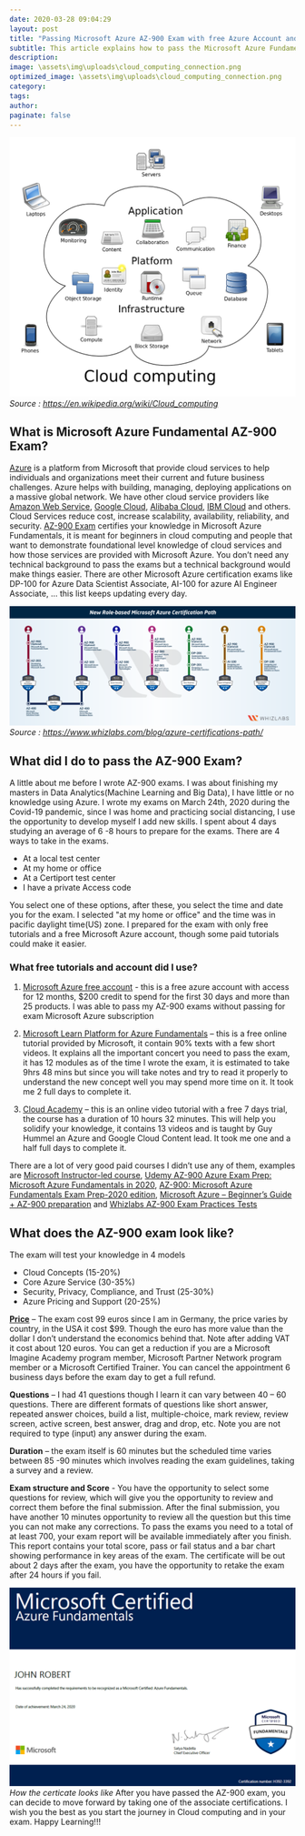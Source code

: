 ```yaml
---
date: 2020-03-28 09:04:29
layout: post
title: "Passing Microsoft Azure AZ-900 Exam with free Azure Account and Tutorials"
subtitle: This article explains how to pass the Microsoft Azure Fundamentals Certification AZ-900 Exam without paying for tutorials and Microsoft Azure Account.
description: 
image: \assets\img\uploads\cloud_computing_connection.png
optimized_image: \assets\img\uploads\cloud_computing_connection.png
category: 
tags:
author:
paginate: false
---
```

![cloud computing](\assets\img\uploads\cloud_computing_connection.png)
*Source : https://en.wikipedia.org/wiki/Cloud_computing*
## What is Microsoft Azure Fundamental AZ-900 Exam?

[Azure](https://docs.microsoft.com/en-us/learn/modules/welcome-to-azure/2-what-is-azure) is a platform from Microsoft that provide cloud services to help individuals and organizations meet their current and future business challenges. Azure helps with building, managing, deploying applications on a massive global network. We have other cloud service providers like [Amazon Web Service](https://aws.amazon.com/), [Google Cloud](https://aws.amazon.com/), [Alibaba Cloud](https://eu.alibabacloud.com/), [IBM Cloud](https://www.ibm.com/cloud) and others. Cloud Services reduce cost, increase scalability, availability, reliability, and security.
[AZ-900 Exam](https://docs.microsoft.com/en-us/learn/certifications/exams/az-900) certifies your knowledge in Microsoft Azure Fundamentals, it is meant for beginners in cloud computing and people that want to demonstrate foundational level knowledge of cloud services and how those services are provided with Microsoft Azure. You don’t need any technical background to pass the exams but a technical background would make things easier. There are other Microsoft Azure certification exams like DP-100 for Azure Data Scientist Associate, AI-100 for azure AI Engineer Associate, … this list keeps updating every day.

![azure certifications path](\assets\img\uploads\azure-certifications-path.png)
*Source : https://www.whizlabs.com/blog/azure-certifications-path/*
## What did I do to pass the AZ-900 Exam?

A little about me before I wrote AZ-900 exams. I was about finishing my masters in Data Analytics(Machine Learning and Big Data), I have little or no knowledge using Azure. I wrote my exams on March 24th, 2020 during the Covid-19 pandemic, since I was home and practicing social distancing, I use the opportunity to develop myself I add new skills.
I spent about 4 days studying an average of 6 -8 hours to prepare for the exams. There are 4 ways to take in the exams.
* At a local test center
* At my home or office
* At a Certiport test center
* I have a private Access code

You select one of these options, after these, you select the time and date you for the exam. I selected "at my home or office" and the time was in pacific daylight time(US) zone. I prepared for the exam with only free tutorials and a free Microsoft Azure account, though some paid tutorials could make it easier. 
 
### What free tutorials and account did I use?


1. [Microsoft Azure free account](https://azure.microsoft.com/free.) - this is a free azure account with access for 12 months, $200 credit to spend for the first 30 days and more than 25 products. I was able to pass my AZ-900 exams without passing for exam Microsoft Azure subscription

2. [Microsoft Learn Platform for Azure Fundamentals](https://docs.microsoft.com/en-us/learn/paths/azure-fundamentals/) – this is a free online tutorial provided by Microsoft, it contain 90% texts with a few short videos. It explains all the important concert you need to pass the exam, it has 12 modules as of the time I wrote the exam, it is estimated to take 9hrs 48 mins but since you will take notes and try to read it properly to understand the new concept well you may spend more time on it. It took me 2 full days to complete it.  
 
3. [Cloud Academy](https://cloudacademy.com/learning-paths/az-900-exam-preparation-microsoft-azure-fundamentals-524/) – this is an online video tutorial with a free 7 days trial, the course has a duration of 10 hours 32 minutes. This will help you solidify your knowledge, it contains 13 videos and is taught by Guy Hummel an Azure and Google Cloud Content lead. It took me one and a half full days to complete it. 
 
There are a lot of very good paid courses I didn’t use any of them, examples are [Microsoft Instructor-led course](https://docs.microsoft.com/en-us/learn/certifications/courses/az-900t01), [Udemy AZ-900 Azure Exam Prep: Microsoft Azure Fundamentals in 2020](https://www.udemy.com/course/az-900-azure-exam-prep-understanding-cloud-concepts/), [AZ-900: Microsoft Azure Fundamentals Exam Prep-2020 edition](https://www.udemy.com/course/az900-azure/), [Microsoft Azure – Beginner’s Guide + AZ-900 preparation](https://www.udemy.com/course/microsoft-azure-beginners-guide/) and
 [Whizlabs AZ-900 Exam Practices Tests](https://www.whizlabs.com/login/)
 
 
## What does the AZ-900 exam look like?
The exam will test your knowledge in 4 models
* Cloud Concepts (15-20%)
* Core Azure Service (30-35%)
* Security, Privacy, Compliance, and Trust (25-30%)
* Azure Pricing and Support (20-25%)

[**Price**](https://docs.microsoft.com/en-us/learn/certifications/exams/az-900) – The exam cost 99 euros since I am in Germany, the price varies by country, in the USA it cost $99. Though the euro has more value than the dollar I don’t understand the economics behind that. Note after adding VAT it cost about 120 euros. You can get a reduction if you are a Microsoft Imagine Academy program member, Microsoft Partner Network program member or a Microsoft Certified Trainer. You can cancel the appointment 6 business days before the exam day to get a full refund.

**Questions** – I had 41 questions though I learn it can vary between 40 – 60 questions. There are different formats of questions like short answer, repeated answer choices, build a list, multiple-choice, mark review, review screen, active screen, best answer, drag and drop, etc. Note you are not required to type (input) any answer during the exam.

**Duration** – the exam itself is 60 minutes but the scheduled time varies between 85 -90 minutes which involves reading the exam guidelines, taking a survey and a review.

**Exam structure and Score** - You have the opportunity to select some questions for review, which will give you the opportunity to review and correct them before the final submission. After the final submission, you have another 10 minutes opportunity to review all the question but this time you can not make any corrections. To pass the exams you need to a total of at least 700, your exam report will be available immediately after you finish. This report contains your total score, pass or fail status and a bar chart showing performance in key areas of the exam. The certificate will be out about 2 days after the exam, you have the opportunity to retake the exam after 24 hours if you fail.

![az-900-certificate](\assets\img\uploads\az-900-certificate.png)
*How the certicate looks like*
After you have passed the AZ-900 exam, you can decide to move forward by taking one of the associate certifications. I wish you the best as you start the journey in Cloud computing and in your exam.  Happy Learning!!!
